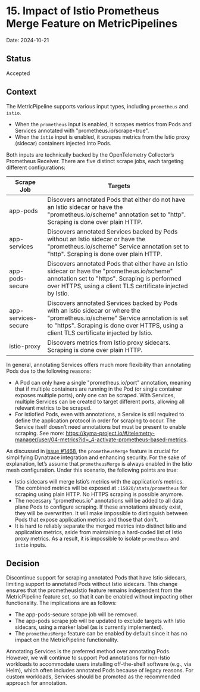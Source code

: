 # 15. Impact of Istio Prometheus Merge Feature on MetricPipelines

Date: 2024-10-21

## Status

Accepted

## Context

The MetricPipeline supports various input types, including `prometheus` and `istio`.
* When the `prometheus` input is enabled, it scrapes metrics from Pods and Services annotated with "prometheus.io/scrape=true".
* When the `istio` input is enabled, it scrapes metrics from the Istio proxy (sidecar) containers injected into Pods.

Both inputs are technically backed by the OpenTelemetry Collector’s Prometheus Receiver. There are five distinct scrape jobs, each targeting different configurations:

| Scrape Job | Targets |
| --- | --- |
| app-pods | Discovers annotated Pods that either do not have an Istio sidecar or have the "prometheus.io/scheme" annotation set to "http". Scraping is done over plain HTTP. |
| app-services | Discovers annotated Services backed by Pods without an Istio sidecar or have the "prometheus.io/scheme" Service annotation set to "http". Scraping is done over plain HTTP. |
| app-pods-secure | Discovers annotated Pods that either have an Istio sidecar or have the "prometheus.io/scheme" annotation set to "https". Scraping is performed over HTTPS, using a client TLS certificate injected by Istio. |
| app-services-secure | Discovers annotated Services backed by Pods with an Istio sidecar or where the "prometheus.io/scheme" Service annotation is set to "https". Scraping is done over HTTPS, using a client TLS certificate injected by Istio. |
| istio-proxy | Discovers metrics from Istio proxy sidecars. Scraping is done over plain HTTP. |

In general, annotating Services offers much more flexibility than annotating Pods due to the following reasons:
* A Pod can only have a single "prometheus.io/port" annotation, meaning that if multiple containers are running in the Pod (or single container exposes multiple ports), only one can be scraped. With Services, multiple Services can be created to target different ports, allowing all relevant metrics to be scraped.
* For istiofied Pods, even with annotations, a Service is still required to define the application protocol in order for scraping to occur. The Service itself doesn’t need annotations but must be present to enable scraping. See more: https://kyma-project.io/#/telemetry-manager/user/04-metrics?id=_4-activate-prometheus-based-metrics.

As discussed in [issue #1468](https://github.com/kyma-project/telemetry-manager/issues/1468), the `prometheusMerge` feature is crucial for simplifying Dynatrace integration and enhancing security. For the sake of explanation, let’s assume that `prometheusMerge` is always enabled in the Istio mesh configuration. Under this scenario, the following points are true:

* Istio sidecars will merge Istio’s metrics with the application’s metrics. The combined metrics will be exposed at `:15020/stats/prometheus` for scraping using plain HTTP.
No HTTPS scraping is possible anymore.
* The necessary "prometheus.io" annotations will be added to all data plane Pods to configure scraping. If these annotations already exist, they will be overwritten. It will make impossible to distinguish between Pods that expose application metrics and those that don't.
* It is hard to reliably separate the merged metrics into distinct Istio and application metrics, aside from maintaining a hard-coded list of Istio proxy metrics. As a result, it is impossible to isolate `prometheus` and `istio` inputs.

## Decision

Discontinue support for scraping annotated Pods that have Istio sidecars, limiting support to annotated Pods without Istio sidecars. This change ensures that the prometheusIstio feature remains independent from the MetricPipeline feature set, so that it can be enabled without impacting other functionality. The implications are as follows:
* The app-pods-secure scrape job will be removed.
* The app-pods scrape job will be updated to exclude targets with Istio sidecars, using a marker label (as is currently implemented).
* The `prometheusMerge` feature can be enabled by default since it has no impact on the MetricPipeline functionality.

Annotating Services is the preferred method over annotating Pods. However, we will continue to support Pod annotations for non-Istio workloads to accommodate users installing off-the-shelf software (e.g., via Helm), which often includes annotated Pods because of legacy reasons. For custom workloads, Services should be promoted as the recommended approach for annotation.
